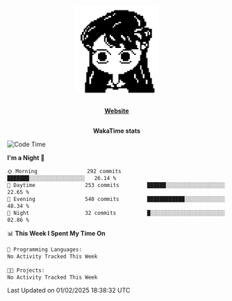 ##

<p align="center">
  <img src="./person.gif" />
</p>

##

<div align="center">
  <p>
    <strong>
    <a href='https://domm.me'>Website</a>
    </strong>
  </p>
</div>

##

<div align="center">
  <p>
    <strong>
    WakaTime stats
    </strong>
  </p>
</div>

<!--START_SECTION:waka-->
![Code Time](http://img.shields.io/badge/Code%20Time-119%20hrs%2045%20mins-blue)

**I'm a Night 🦉** 

```text
🌞 Morning                292 commits         ███████░░░░░░░░░░░░░░░░░░   26.14 % 
🌆 Daytime                253 commits         ██████░░░░░░░░░░░░░░░░░░░   22.65 % 
🌃 Evening                540 commits         ████████████░░░░░░░░░░░░░   48.34 % 
🌙 Night                  32 commits          █░░░░░░░░░░░░░░░░░░░░░░░░   02.86 % 
```


📊 **This Week I Spent My Time On** 

```text
💬 Programming Languages: 
No Activity Tracked This Week

🐱‍💻 Projects: 
No Activity Tracked This Week
```


 Last Updated on 01/02/2025 18:38:32 UTC
<!--END_SECTION:waka-->

